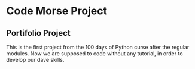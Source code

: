 # Code Morse Project
## Portifolio Project

This is the first project from the 100 days of Python curse after the regular modules. Now we are supposed to code without any tutorial, in order to develop our dave skills.
